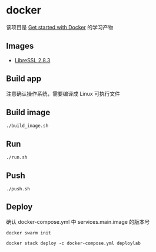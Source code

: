 # docker

该项目是 [Get started with Docker](https://docs.docker.com/v18.09/get-started/) 的学习产物

## Images
* [LibreSSL 2.8.3](https://github.com/panshiqu/docker/tree/main/libressl)

## Build app

注意确认操作系统，需要编译成 Linux 可执行文件

## Build image

`./build_image.sh`

## Run

`./run.sh`

## Push

`./push.sh`

## Deploy

确认 docker-compose.yml 中 services.main.image 的版本号

```
docker swarm init

docker stack deploy -c docker-compose.yml deploylab
```
